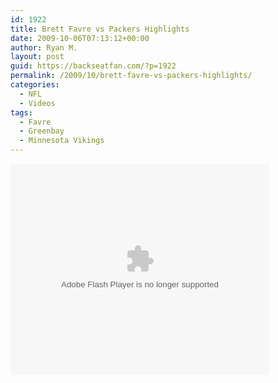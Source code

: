 ```yaml
---
id: 1922
title: Brett Favre vs Packers Highlights
date: 2009-10-06T07:13:12+00:00
author: Ryan M.
layout: post
guid: https://backseatfan.com/?p=1922
permalink: /2009/10/brett-favre-vs-packers-highlights/
categories:
  - NFL
  - Videos
tags:
  - Favre
  - Greenbay
  - Minnesota Vikings
---
```


<div class="entry">
  <p>
    <embed src="http://redzone-re-cutter.nfl.com/express/PremierePlayer-Release.swf" type="application/x-shockwave-flash" flashvars="host=rtmp://nfl.fcod.llnwd.net/a2290/o23/&#038;videoURL=http://redzone-re-cutter.nfl.com/getvideo.aspx?id=87B362E635175AC5&#038;fmsVersion=3&#038;embedded=1&#038;s_account=nflrecut" allowNetworking="all" allowScriptAccess="always" width="414" height="338">
      </p> </div>
